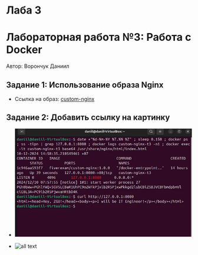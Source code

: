 # Лаба 3

# Лабораторная работа №3: Работа с Docker

Автор: Ворончук Даниил

## Задание 1: Использование образа Nginx

- Ссылка на образ: [custom-nginx](https://hub.docker.com/repository/docker/fiverexam/custom-nginx/tags)

## Задание 2: Добавить ссылку на картинку

- ![all text](2.jpg)

- ![all text](3.jpg)
